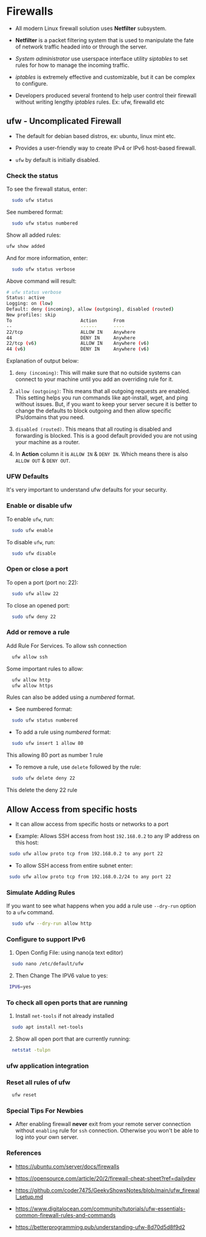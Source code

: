 # Firewalls

- All modern Linux firewall solution uses **Netfilter** subsystem.

- **Netfilter** is a packet filtering system that is used to
  manipulate the fate of network traffic headed into or through the server.

- _System administrator_ use userspace interface utility _siptables_ to set rules for how to manage the incoming traffic.

- _iptables_ is extremely effective and customizable, but it can be complex to configure.

- Developers produced several frontend to help user control their firewall without writing lengthy _iptables_ rules. Ex: ufw, firewalld etc

## ufw - Uncomplicated Firewall

- The default for debian based distros, ex: ubuntu, linux mint etc.

- Provides a user-friendly way to create IPv4 or IPv6 host-based firewall.

- `ufw` by default is initially disabled.

### Check the status

To see the firewall status, enter:

```bash
  sudo ufw status
```

See numbered format:

```bash
  sudo ufw status numbered
```

Show all added rules:

```bash
ufw show added
```

And for more information, enter:

```bash
  sudo ufw status verbose
```

Above command will result:

```bash
# ufw status verbose
Status: active
Logging: on (low)
Default: deny (incoming), allow (outgoing), disabled (routed)
New profiles: skip
To                         Action      From
--                         ------      ----
22/tcp                     ALLOW IN    Anywhere
44                         DENY IN     Anywhere
22/tcp (v6)                ALLOW IN    Anywhere (v6)
44 (v6)                    DENY IN     Anywhere (v6)
```

Explanation of output below:

1. `deny (incoming)`: This will make sure that no outside systems can connect to your machine until you add an overriding rule for it.

2. `allow (outgoing)`: This means that all outgoing requests are enabled. This setting helps you run commands like apt-install, wget, and ping without issues. But, if you want to keep your server secure it is better to change the defaults to block outgoing and then allow specific IPs/domains that you need.

3. `disabled (routed)`. This means that all routing is disabled and forwarding is blocked. This is a good default provided you are not using your machine as a router.

4. In **Action** column it is `ALLOW IN` & `DENY IN`. Which means there is also `ALLOW OUT` & `DENY OUT`.

### UFW Defaults

It's very important to understand ufw defaults for your security.

### Enable or disable ufw

To enable `ufw`, run:

```bash
  sudo ufw enable
```

To disable `ufw`, run:

```bash
  sudo ufw disable
```

### Open or close a port

To open a port (port no: 22):

```bash
  sudo ufw allow 22
```

To close an opened port:

```bash
  sudo ufw deny 22
```

### Add or remove a rule

Add Rule For Services. To allow ssh connection

```bash
  ufw allow ssh
```

Some important rules to allow:

```bash
  ufw allow http
  ufw allow https
```

Rules can also be added using a _numbered_ format.

- See numbered format:

```bash
  sudo ufw status numbered
```

- To add a rule using _numbered_ format:

```bash
  sudo ufw insert 1 allow 80
```

This allowing 80 port as number 1 rule

- To remove a rule, use `delete` followed by the rule:

```bash
  sudo ufw delete deny 22
```

This delete the deny 22 rule

## Allow Access from specific hosts

- It can allow access from specific hosts or networks to a port

- Example: Allows SSH access from host `192.168.0.2` to any IP address on this host:

```bash
 sudo ufw allow proto tcp from 192.168.0.2 to any port 22
```

- To allow SSH access from entire subnet enter:

```bash
 sudo ufw allow proto tcp from 192.168.0.2/24 to any port 22
```

### Simulate Adding Rules

If you want to see what happens when you add a rule use `--dry-run` option to a `ufw` command.

```bash
  sudo ufw --dry-run allow http
```

### Configure to support IPv6

1. Open Config File: using nano(a text editor)

```bash
  sudo nano /etc/default/ufw
```

2. Then Change The IPV6 value to yes:

```bash
 IPV6=yes
```

### To check all open ports that are running

1. Install `net-tools` if not already installed

```bash
  sudo apt install net-tools
```

2. Show all open port that are currently running:

```bash
  netstat -tulpn
```

### ufw application integration

### Reset all rules of ufw

```bash
  ufw reset
```

### Special Tips For Newbies

- After enabling firewall **never** exit from your remote server connection without `enabling` rule for `ssh` connection. Otherwise you won't be able to log into your own server.

### References

- https://ubuntu.com/server/docs/firewalls

- https://opensource.com/article/20/2/firewall-cheat-sheet?ref=dailydev

- https://github.com/coder7475/GeekyShowsNotes/blob/main/ufw_firewall_setup.md

- https://www.digitalocean.com/community/tutorials/ufw-essentials-common-firewall-rules-and-commands

- https://betterprogramming.pub/understanding-ufw-8d70d5d8f9d2
